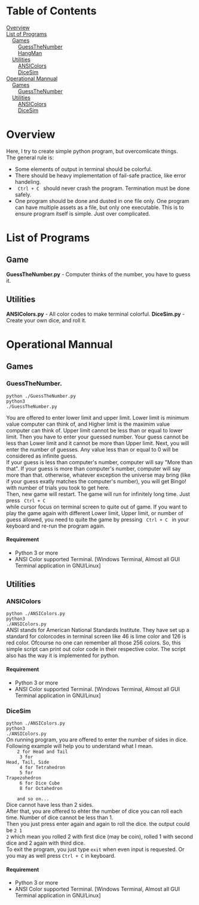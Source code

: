 # Table of Contents
[Overview](#overview)<br>
[List of Programs](#List)<br>
&nbsp;&nbsp;&nbsp;&nbsp;[Games](#List_Game)<br>
&nbsp;&nbsp;&nbsp;&nbsp;&nbsp;&nbsp;&nbsp;&nbsp;[GuessTheNumber](#List_Game_GuessTheNumber)<br>
&nbsp;&nbsp;&nbsp;&nbsp;&nbsp;&nbsp;&nbsp;&nbsp;[HangMan](./HangMan/)<br>
&nbsp;&nbsp;&nbsp;&nbsp;[Utilities](#list_utilities)</br>
&nbsp;&nbsp;&nbsp;&nbsp;&nbsp;&nbsp;&nbsp;&nbsp;[ANSIColors](#list_utl_ANSIColors)<br>
&nbsp;&nbsp;&nbsp;&nbsp;&nbsp;&nbsp;&nbsp;&nbsp;[DiceSim](#list_utl_DiceSim)<br>
[Operational Mannual](#Mannual)<br>
&nbsp;&nbsp;&nbsp;&nbsp;[Games](#Mannual_Games)<br>
&nbsp;&nbsp;&nbsp;&nbsp;&nbsp;&nbsp;&nbsp;&nbsp;[GuessTheNumber](#Mannual_Games_GuessTheNumber)<br>
&nbsp;&nbsp;&nbsp;&nbsp;[Utilities](#Mannual_utilities)<br>
&nbsp;&nbsp;&nbsp;&nbsp;&nbsp;&nbsp;&nbsp;&nbsp;[ANSIColors](#Mannual_utils_ANSIColors)<br>
&nbsp;&nbsp;&nbsp;&nbsp;&nbsp;&nbsp;&nbsp;&nbsp;[DiceSim](#Mannual_utils_DiceSim)<br>

<a name="overview"></a>
# Overview
Here, I try to create simple python program, but overcomlicate things. <br> The general rule is: <br>
- Some elements of output in terminal should be colorful.
- There should be heavy implementation of fail-safe practice, like error handeling.
- <code> Ctrl + C </code> should never crash the program. Termination must be done safely.
- One program should be done and dusted in one file only. One program can have multiple assets as a file, but only one executable. This is to ensure program itself is simple. Just over complicated. 

<a name="List"></a>
# List of Programs
<a name="List_Game"></a>
## Game
<a name="List_Game_GuessTheNumber"></a>
<b>GuessTheNumber.py</b> - Computer thinks of the number, you have to guess it.
<a name="list_utilities"></a>
## Utilities
<a name="list_utl_ANSIColors"></a>
<b>ANSIColors.py</b> - All color codes to make terminal colorful.
<a name="list_utl_DiceSim"></a>
<b>DiceSim.py</b> - Create your own dice, and roll it.



<a name="Mannual"></a>
# Operational Mannual
<a name="Mannual_Games"></a>
## Games
<a name="Mannual_Games_GuessTheNumber"></a>
### GuessTheNumber.
<code>python ./GuessTheNumber.py</code><br>
<code>python3 ./GuessTheNumber.py</code>
<br>

You are offered to enter lower limit and upper limit. Lower limit is minimum value computer can think of, and Higher limit is the maximim value computer can think of. Upper limit cannot be less than or equal to lower limit. Then you have to enter your guessed number. Your guess cannot be less than Lower limit and it cannot be more than Upper limit. Next, you will enter the number of guesses. Any value less than or equal to 0 will be considered as infinite guess.<br>
If your guess is less than computer's number, computer will say "More than that". If your guess is more than computer's number, computer will say more than that. otherwise, whatever exception the universe may bring (like if your guess exatly matches the computer's number), you will get Bingo! with number of trials you took to get here.<br>
Then, new game will restart. The game will run for infinitely long time. Just press <code> Ctrl + C </code> while cursor focus on terminal screen to quite out of game. If you want to play the game again with different Lower limit, Upper limit, or number of guess allowed, you need to quite the game by pressing <code> Ctrl + C </code> in your keyboard and re-run the program again.<br>
#### Requirement
- Python 3 or more
- ANSI Color supported Terminal. [Windows Terminal, Almost all GUI Terminal application in GNU/Linux]

<a name="Mannual_utilities"></a>
## Utilities
<a name="Mannual_utils_ANSIColors"></a>
### ANSIColors
<code>python ./ANSIColors.py</code><br>
<code>python3 ./ANSIColors.py</code><br>
ANSI stands for American National Standards Institute. They have set up a standard for colorcodes in terminal screen like 46 is lime color and 126 is red color. Ofcourse no one can remember all those 256 colors. So, this simple script can print out color code in their respective color. The script also has the way it is implemented for python.
#### Requirement
- Python 3 or more
- ANSI Color supported Terminal. [Windows Terminal, Almost all GUI Terminal application in GNU/Linux]<br>
<a name="Mannual_utils_DiceSim"></a>
### DiceSim
<code>python ./ANSIColors.py</code><br>
<code>python3 ./ANSIColors.py</code><br>
On running program, you are offered to enter the number of sides in dice. Following example will help you to understand what I mean.<br>
<code>&nbsp;&nbsp;&nbsp;&nbsp;2 for Head and Tail<br>
&nbsp;&nbsp;&nbsp;&nbsp;3 for Head, Tail, Side<br>
&nbsp;&nbsp;&nbsp;&nbsp;4 for Tetrahedron<br>
&nbsp;&nbsp;&nbsp;&nbsp;5 for Trapezohedron<br>
&nbsp;&nbsp;&nbsp;&nbsp;6 for Dice Cube<br>
&nbsp;&nbsp;&nbsp;&nbsp;8 for Octahedron<br>
&nbsp;&nbsp;&nbsp;&nbsp;and so on... </code><br>
Dice cannot have less than 2 sides.<br>
After that, you are offered to ehter the number of dice you can roll each time. Number of dice cannot be less than 1.<br>
Then you just press enter again and again to roll the dice. the output could be <code>2 1 2</code> which mean you rolled 2 with first dice (may be coin), rolled 1 with second dice and 2 again with third dice.<br>
To exit the program, you just type <code>exit</code> when even input is requested. Or you may as well press <code>Ctrl + C</code> in keyboard.
#### Requirement
- Python 3 or more
- ANSI Color supported Terminal. [Windows Terminal, Almost all GUI Terminal application in GNU/Linux]<br>
